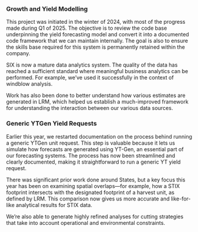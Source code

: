 ### Growth and Yield Modelling

This project was initiated in the winter of 2024, with most of the progress made during Q1 of 2025. The objective is to review the code base underpinning the yield forecasting model and convert it into a documented code framework that we can maintain internally. The goal is also to ensure the skills base required for this system is permanently retained within the company.

SIX is now a mature data analytics system. The quality of the data has reached a sufficient standard where meaningful business analytics can be performed. For example, we’ve used it successfully in the context of windblow analysis.

Work has also been done to better understand how various estimates are generated in LRM, which helped us establish a much-improved framework for understanding the interaction between our various data sources.


### Generic YTGen Yield Requests

Earlier this year, we restarted documentation on the process behind running a generic YTGen unit request. This step is valuable because it lets us simulate how forecasts are generated using YT-Gen, an essential part of our forecasting systems. The process has now been streamlined and clearly documented, making it straightforward to run a generic YT yield request.

There was significant prior work done around States, but a key focus this year has been on examining spatial overlaps—for example, how a STIX footprint intersects with the designated footprint of a harvest unit, as defined by LRM. This comparison now gives us more accurate and like-for-like analytical results for STIX data.

We’re also able to generate highly refined analyses for cutting strategies that take into account operational and environmental constraints.
